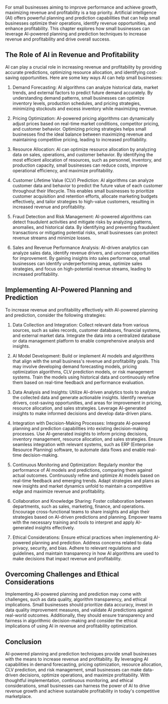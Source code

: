 
For small businesses aiming to improve performance and achieve growth, maximizing revenue and profitability is a top priority. Artificial intelligence (AI) offers powerful planning and prediction capabilities that can help small businesses optimize their operations, identify revenue opportunities, and enhance profitability. This chapter explores how small businesses can leverage AI-powered planning and prediction techniques to increase revenue and profitability and drive overall success.

## The Role of AI in Revenue and Profitability

AI can play a crucial role in increasing revenue and profitability by providing accurate predictions, optimizing resource allocation, and identifying cost-saving opportunities. Here are some key ways AI can help small businesses:

1. Demand Forecasting: AI algorithms can analyze historical data, market trends, and external factors to predict future demand accurately. By understanding demand patterns, small businesses can optimize inventory levels, production schedules, and pricing strategies, minimizing stockouts and excess inventory while maximizing revenue.
    
2. Pricing Optimization: AI-powered pricing algorithms can dynamically adjust prices based on real-time market conditions, competitor pricing, and customer behavior. Optimizing pricing strategies helps small businesses find the ideal balance between maximizing revenue and maintaining competitive pricing, leading to increased profitability.
    
3. Resource Allocation: AI can optimize resource allocation by analyzing data on sales, operations, and customer behavior. By identifying the most efficient allocation of resources, such as personnel, inventory, and production capacity, small businesses can reduce costs, improve operational efficiency, and maximize profitability.
    
4. Customer Lifetime Value (CLV) Prediction: AI algorithms can analyze customer data and behavior to predict the future value of each customer throughout their lifecycle. This enables small businesses to prioritize customer acquisition and retention efforts, allocate marketing budgets effectively, and tailor strategies to high-value customers, resulting in increased revenue and profitability.
    
5. Fraud Detection and Risk Management: AI-powered algorithms can detect fraudulent activities and mitigate risks by analyzing patterns, anomalies, and historical data. By identifying and preventing fraudulent transactions or mitigating potential risks, small businesses can protect revenue streams and minimize losses.
    
6. Sales and Revenue Performance Analysis: AI-driven analytics can analyze sales data, identify revenue drivers, and uncover opportunities for improvement. By gaining insights into sales performance, small businesses can identify underperforming areas, optimize sales strategies, and focus on high-potential revenue streams, leading to increased profitability.
    

## Implementing AI-Powered Planning and Prediction

To increase revenue and profitability effectively with AI-powered planning and prediction, consider the following strategies:

1. Data Collection and Integration: Collect relevant data from various sources, such as sales records, customer databases, financial systems, and external market data. Integrate the data into a centralized database or data management platform to enable comprehensive analysis and insights.
    
2. AI Model Development: Build or implement AI models and algorithms that align with the small business's revenue and profitability goals. This may involve developing demand forecasting models, pricing optimization algorithms, CLV prediction models, or risk management systems. Train the models using historical data and continuously refine them based on real-time feedback and performance evaluation.
    
3. Data Analysis and Insights: Utilize AI-driven analytics tools to analyze the collected data and generate actionable insights. Identify revenue drivers, cost-saving opportunities, and areas for improvement in pricing, resource allocation, and sales strategies. Leverage AI-generated insights to make informed decisions and develop data-driven plans.
    
4. Integration with Decision-Making Processes: Integrate AI-powered planning and prediction capabilities into existing decision-making processes. Use AI-generated insights to inform pricing decisions, inventory management, resource allocation, and sales strategies. Ensure seamless integration with relevant systems, such as ERP (Enterprise Resource Planning) software, to automate data flows and enable real-time decision-making.
    
5. Continuous Monitoring and Optimization: Regularly monitor the performance of AI models and predictions, comparing them against actual outcomes. Continuously refine and optimize AI models based on real-time feedback and emerging trends. Adapt strategies and plans as new insights and market dynamics unfold to maintain a competitive edge and maximize revenue and profitability.
    
6. Collaboration and Knowledge Sharing: Foster collaboration between departments, such as sales, marketing, finance, and operations. Encourage cross-functional teams to share insights and align their strategies based on AI-driven predictions and planning. Empower teams with the necessary training and tools to interpret and apply AI-generated insights effectively.
    
7. Ethical Considerations: Ensure ethical practices when implementing AI-powered planning and prediction. Address concerns related to data privacy, security, and bias. Adhere to relevant regulations and guidelines, and maintain transparency in how AI algorithms are used to make decisions that impact revenue and profitability.
    

## Overcoming Challenges and Ethical Considerations

Implementing AI-powered planning and prediction may come with challenges, such as data quality, algorithm transparency, and ethical implications. Small businesses should prioritize data accuracy, invest in data quality improvement measures, and validate AI predictions against real-world outcomes. Additionally, they should ensure transparency and fairness in algorithmic decision-making and consider the ethical implications of using AI in revenue and profitability optimization.

## Conclusion

AI-powered planning and prediction techniques provide small businesses with the means to increase revenue and profitability. By leveraging AI capabilities in demand forecasting, pricing optimization, resource allocation, CLV prediction, and risk management, small businesses can make data-driven decisions, optimize operations, and maximize profitability. With thoughtful implementation, continuous monitoring, and ethical considerations, small businesses can harness the power of AI to drive revenue growth and achieve sustainable profitability in today's competitive marketplace.

